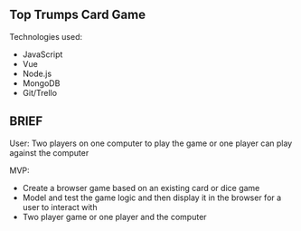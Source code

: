Top Trumps Card Game
- 

Technologies used: 
  - JavaScript
  - Vue
  - Node.js
  - MongoDB
  - Git/Trello


BRIEF
--
User: Two players on one computer to play the game or one player can play against the computer

MVP:
 - Create a browser game based on an existing card or dice game 
 - Model and test the game logic and then display it in the browser for a user to interact with
 - Two player game or one player and the computer
 
